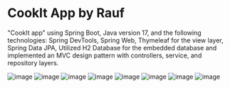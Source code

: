 # CookIt App by Rauf
 "CookIt app" using Spring Boot, Java version 17, and the following technologies: Spring DevTools, Spring Web, Thymeleaf
for the view layer, Spring Data JPA, Utilized H2 Database for the embedded database and implemented an MVC design pattern with
controllers, service, and repository layers.


![image](https://github.com/raufdevo/CookIt/assets/98706594/e09bf079-0639-456c-a59d-b6e7f4b05d04)
![image](https://github.com/raufdevo/CookIt/assets/98706594/33642d33-5f6d-47d4-95e4-21b9f40d901b)
![image](https://github.com/raufdevo/CookIt/assets/98706594/8f6d064c-63bc-4e14-8655-c382539788e5)
![image](https://github.com/raufdevo/CookIt/assets/98706594/f7e07eec-a450-4564-9174-f9ef6d6f8105)
![image](https://github.com/raufdevo/CookIt/assets/98706594/78bc9251-d77f-4ae1-9230-418934595554)
![image](https://github.com/raufdevo/CookIt/assets/98706594/df213fb3-fc49-4e2d-9519-6fd994326d2d)
![image](https://github.com/raufdevo/CookIt/assets/98706594/e3ceaa40-85f7-41c4-a90f-3d0f429aca9e)
![image](https://github.com/raufdevo/CookIt/assets/98706594/874b0799-ad07-4ab1-b13b-2b6d31d51956)

